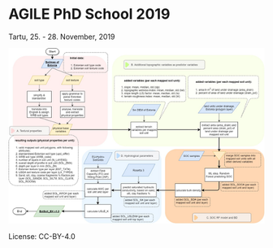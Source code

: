 # AGILE PhD School 2019

Tartu, 25. - 28. November, 2019



![Workflow Chart for Soil Data Processing](processing_chart.png)

License: CC-BY-4.0

